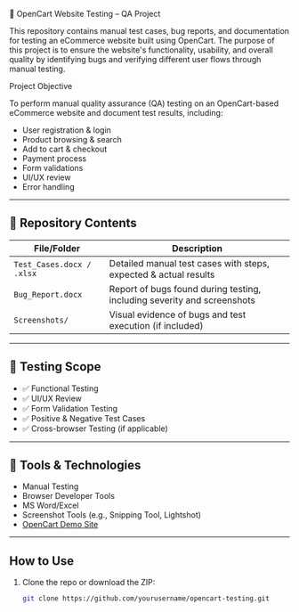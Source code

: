  🛒 OpenCart Website Testing – QA Project

This repository contains manual test cases, bug reports, and documentation for testing an eCommerce website built using OpenCart. The purpose of this project is to ensure the website's functionality, usability, and overall quality by identifying bugs and verifying different user flows through manual testing.


 Project Objective

To perform manual quality assurance (QA) testing on an OpenCart-based eCommerce website and document test results, including:

- User registration & login
- Product browsing & search
- Add to cart & checkout
- Payment process
- Form validations
- UI/UX review
- Error handling

---

## 📁 Repository Contents

| File/Folder | Description |
|-------------|-------------|
| `Test_Cases.docx / .xlsx` | Detailed manual test cases with steps, expected & actual results |
| `Bug_Report.docx` | Report of bugs found during testing, including severity and screenshots |
| `Screenshots/` | Visual evidence of bugs and test execution (if included) |

---

## 🧪 Testing Scope

- ✅ Functional Testing
- ✅ UI/UX Review
- ✅ Form Validation Testing
- ✅ Positive & Negative Test Cases
- ✅ Cross-browser Testing (if applicable)

---

## 🔧 Tools & Technologies

- Manual Testing
- Browser Developer Tools
- MS Word/Excel
- Screenshot Tools (e.g., Snipping Tool, Lightshot)
- [OpenCart Demo Site](https://demo.opencart.com/)

---

##  How to Use

1. Clone the repo or download the ZIP:
   ```bash
   git clone https://github.com/yourusername/opencart-testing.git
